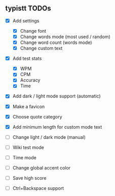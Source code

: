 ## typistt TODOs

- [x] Add settings
  - [x] Change font
  - [x] Change words mode (most used / random)
  - [x] Change word count (words mode)
  - [x] Change custom text
- [x] Add test stats
  - [x] WPM
  - [x] CPM
  - [x] Accuracy
  - [x] Time
- [x] Add dark / light mode support (automatic)
- [x] Make a favicon
- [x] Choose quote category
- [x] Add minimum length for custom mode text

- [ ] Change light / dark mode (manual)
- [ ] Wiki test mode
- [ ] Time mode
- [ ] Change global accent color
- [ ] Save high score
- [ ] Ctrl+Backspace support
